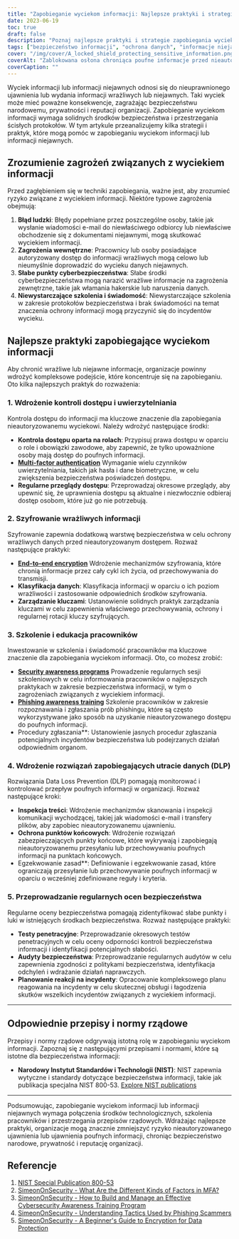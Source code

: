 ```yaml
---
title: "Zapobieganie wyciekom informacji: Najlepsze praktyki i strategie zwiększania bezpieczeństwa"
date: 2023-06-19
toc: true
draft: false
description: "Poznaj najlepsze praktyki i strategie zapobiegania wyciekom informacji i ochrony wrażliwych danych, zapewniając zwiększone bezpieczeństwo i ochronę."
tags: ["bezpieczeństwo informacji", "ochrona danych", "informacje niejawne", "wyciek informacji", "strategie zapobiegania", "najlepsze praktyki", "kontrola dostępu", "szyfrowanie", "szkolenie pracowników", "cyberbezpieczeństwo", "zapobieganie utracie danych", "oceny bezpieczeństwa", "regulacje rządowe", "NIST", "zagrożenia wewnętrzne", "luki w cyberbezpieczeństwie", "błąd ludzki", "programy uświadamiające", "świadomość phishingu", "Rozwiązania DLP", "Kontrola dostępu oparta na rolach", "uwierzytelnianie wieloskładnikowe", "Zarządzanie kluczami szyfrowania", "ochrona punktów końcowych", "kontrola zawartości", "audyty bezpieczeństwa", "testy penetracyjne", "Planowanie reakcji na incydenty", "protokoły bezpieczeństwa", "ochrona informacji"]
cover: "/img/cover/A_locked_shield_protecting_sensitive_information.png"
coverAlt: "Zablokowana osłona chroniąca poufne informacje przed nieautoryzowanym dostępem."
coverCaption: ""
---
```


Wyciek informacji lub informacji niejawnych odnosi się do nieuprawnionego ujawnienia lub wydania informacji wrażliwych lub niejawnych. Taki wyciek może mieć poważne konsekwencje, zagrażając bezpieczeństwu narodowemu, prywatności i reputacji organizacji. Zapobieganie wyciekom informacji wymaga solidnych środków bezpieczeństwa i przestrzegania ścisłych protokołów. W tym artykule przeanalizujemy kilka strategii i praktyk, które mogą pomóc w zapobieganiu wyciekom informacji lub informacji niejawnych.

## Zrozumienie zagrożeń związanych z wyciekiem informacji

Przed zagłębieniem się w techniki zapobiegania, ważne jest, aby zrozumieć ryzyko związane z wyciekiem informacji. Niektóre typowe zagrożenia obejmują:

1. **Błąd ludzki**: Błędy popełniane przez poszczególne osoby, takie jak wysłanie wiadomości e-mail do niewłaściwego odbiorcy lub niewłaściwe obchodzenie się z dokumentami niejawnymi, mogą skutkować wyciekiem informacji.
2. **Zagrożenia wewnętrzne**: Pracownicy lub osoby posiadające autoryzowany dostęp do informacji wrażliwych mogą celowo lub nieumyślnie doprowadzić do wycieku danych niejawnych.
3. **Słabe punkty cyberbezpieczeństwa**: Słabe środki cyberbezpieczeństwa mogą narazić wrażliwe informacje na zagrożenia zewnętrzne, takie jak włamania hakerskie lub naruszenia danych.
4. **Niewystarczające szkolenia i świadomość**: Niewystarczające szkolenia w zakresie protokołów bezpieczeństwa i brak świadomości na temat znaczenia ochrony informacji mogą przyczynić się do incydentów wycieku.

## Najlepsze praktyki zapobiegające wyciekom informacji

Aby chronić wrażliwe lub niejawne informacje, organizacje powinny wdrożyć kompleksowe podejście, które koncentruje się na zapobieganiu. Oto kilka najlepszych praktyk do rozważenia:

### 1. Wdrożenie kontroli dostępu i uwierzytelniania

Kontrola dostępu do informacji ma kluczowe znaczenie dla zapobiegania nieautoryzowanemu wyciekowi. Należy wdrożyć następujące środki:

- **Kontrola dostępu oparta na rolach**: Przypisuj prawa dostępu w oparciu o role i obowiązki zawodowe, aby zapewnić, że tylko upoważnione osoby mają dostęp do poufnych informacji.
- [**Multi-factor authentication**](https://simeononsecurity.ch/articles/what-are-the-diferent-kinds-of-factors-in-mfa/) Wymaganie wielu czynników uwierzytelniania, takich jak hasła i dane biometryczne, w celu zwiększenia bezpieczeństwa poświadczeń dostępu.
- **Regularne przeglądy dostępu**: Przeprowadzaj okresowe przeglądy, aby upewnić się, że uprawnienia dostępu są aktualne i niezwłocznie odbieraj dostęp osobom, które już go nie potrzebują.

### 2. Szyfrowanie wrażliwych informacji

Szyfrowanie zapewnia dodatkową warstwę bezpieczeństwa w celu ochrony wrażliwych danych przed nieautoryzowanym dostępem. Rozważ następujące praktyki:

- [**End-to-end encryption**](https://simeononsecurity.ch/articles/a-beginners-guide-to-using-encryption-for-data-protection/) Wdrożenie mechanizmów szyfrowania, które chronią informacje przez cały cykl ich życia, od przechowywania do transmisji.
- **Klasyfikacja danych**: Klasyfikacja informacji w oparciu o ich poziom wrażliwości i zastosowanie odpowiednich środków szyfrowania.
- **Zarządzanie kluczami**: Ustanowienie solidnych praktyk zarządzania kluczami w celu zapewnienia właściwego przechowywania, ochrony i regularnej rotacji kluczy szyfrujących.

### 3. Szkolenie i edukacja pracowników

Inwestowanie w szkolenia i świadomość pracowników ma kluczowe znaczenie dla zapobiegania wyciekom informacji. Oto, co możesz zrobić:

- [**Security awareness programs**](https://simeononsecurity.ch/articles/how-to-build-and-manage-an-effective-cybersecurity-awareness-training-program/) Prowadzenie regularnych sesji szkoleniowych w celu informowania pracowników o najlepszych praktykach w zakresie bezpieczeństwa informacji, w tym o zagrożeniach związanych z wyciekiem informacji.
- [**Phishing awareness training**](https://simeononsecurity.ch/articles/understanding-tactics-used-by-phising-scammers/) Szkolenie pracowników w zakresie rozpoznawania i zgłaszania prób phishingu, które są często wykorzystywane jako sposób na uzyskanie nieautoryzowanego dostępu do poufnych informacji.
- Procedury zgłaszania**: Ustanowienie jasnych procedur zgłaszania potencjalnych incydentów bezpieczeństwa lub podejrzanych działań odpowiednim organom.

### 4. Wdrożenie rozwiązań zapobiegających utracie danych (DLP)

Rozwiązania Data Loss Prevention (DLP) pomagają monitorować i kontrolować przepływ poufnych informacji w organizacji. Rozważ następujące kroki:

- **Inspekcja treści**: Wdrożenie mechanizmów skanowania i inspekcji komunikacji wychodzącej, takiej jak wiadomości e-mail i transfery plików, aby zapobiec nieautoryzowanemu ujawnieniu.
- **Ochrona punktów końcowych**: Wdrożenie rozwiązań zabezpieczających punkty końcowe, które wykrywają i zapobiegają nieautoryzowanemu przesyłaniu lub przechowywaniu poufnych informacji na punktach końcowych.
- Egzekwowanie zasad**: Definiowanie i egzekwowanie zasad, które ograniczają przesyłanie lub przechowywanie poufnych informacji w oparciu o wcześniej zdefiniowane reguły i kryteria.

### 5. Przeprowadzanie regularnych ocen bezpieczeństwa

Regularne oceny bezpieczeństwa pomagają zidentyfikować słabe punkty i luki w istniejących środkach bezpieczeństwa. Rozważ następujące praktyki:

- **Testy penetracyjne**: Przeprowadzanie okresowych testów penetracyjnych w celu oceny odporności kontroli bezpieczeństwa informacji i identyfikacji potencjalnych słabości.
- **Audyty bezpieczeństwa**: Przeprowadzanie regularnych audytów w celu zapewnienia zgodności z politykami bezpieczeństwa, identyfikacja odchyleń i wdrażanie działań naprawczych.
- **Planowanie reakcji na incydenty**: Opracowanie kompleksowego planu reagowania na incydenty w celu skutecznej obsługi i łagodzenia skutków wszelkich incydentów związanych z wyciekiem informacji.

______

## Odpowiednie przepisy i normy rządowe

Przepisy i normy rządowe odgrywają istotną rolę w zapobieganiu wyciekom informacji. Zapoznaj się z następującymi przepisami i normami, które są istotne dla bezpieczeństwa informacji:

- **Narodowy Instytut Standardów i Technologii (NIST)**: NIST zapewnia wytyczne i standardy dotyczące bezpieczeństwa informacji, takie jak publikacja specjalna NIST 800-53. [Explore NIST publications](https://csrc.nist.gov/publications/detail/sp/800-53/rev-5/final)

______

Podsumowując, zapobieganie wyciekom informacji lub informacji niejawnych wymaga połączenia środków technologicznych, szkolenia pracowników i przestrzegania przepisów rządowych. Wdrażając najlepsze praktyki, organizacje mogą znacznie zmniejszyć ryzyko nieautoryzowanego ujawnienia lub ujawnienia poufnych informacji, chroniąc bezpieczeństwo narodowe, prywatność i reputację organizacji.

## Referencje

1. [NIST Special Publication 800-53](https://csrc.nist.gov/publications/detail/sp/800-53/rev-5/final)
2. [SimeonOnSecurity - What Are the Different Kinds of Factors in MFA?](https://simeononsecurity.ch/articles/what-are-the-diferent-kinds-of-factors-in-mfa/)
3. [SimeonOnSecurity - How to Build and Manage an Effective Cybersecurity Awareness Training Program](https://simeononsecurity.ch/articles/how-to-build-and-manage-an-effective-cybersecurity-awareness-training-program/)
4. [SimeonOnSecurity - Understanding Tactics Used by Phishing Scammers](https://simeononsecurity.ch/articles/understanding-tactics-used-by-phising-scammers/)
5. [SimeonOnSecurity - A Beginner's Guide to Encryption for Data Protection](https://simeononsecurity.ch/articles/a-beginners-guide-to-using-encryption-for-data-protection/)
